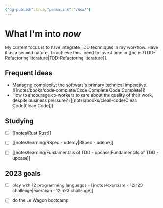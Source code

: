 ```yaml
---
{"dg-publish":true,"permalink":"/now/"}
---
```


# What I'm into *now*

My current focus is to have integrate TDD techniques in my workflow. Have it as a second nature. To achieve this I need to invest time in [[notes/TDD-Refactoring literature\|TDD-Refactoring literature]].


## Frequent Ideas

- Managing complexity: the software's primary technical imperative. ([[notes/books/code-complete/Code Complete\|Code Complete]])
- How to encourage co-workers to care about the quality of their work, despite business pressure? ([[notes/books/clean-code/Clean Code\|Clean Code]])


## Studying

- [ ] [[notes/Rust\|Rust]]
- [ ] [[notes/learning/RSpec - udemy\|RSpec - udemy]]
- [ ] [[notes/learning/Fundamentals of TDD - upcase\|Fundamentals of TDD - upcase]]


## 2023 goals

- [ ] play with 12 programming languages - [[notes/exercism - 12in23 challenge\|exercism - 12in23 challenge]]
- [ ] do the Le Wagon bootcamp

